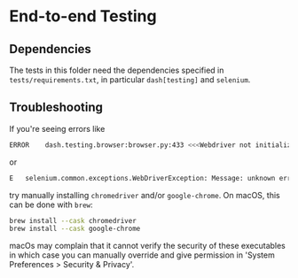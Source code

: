 # End-to-end Testing

## Dependencies

The tests in this folder need the dependencies specified in `tests/requirements.txt`, in particular `dash[testing]` and `selenium`.

## Troubleshooting

If you're seeing errors like

```sh
ERROR    dash.testing.browser:browser.py:433 <<<Webdriver not initialized correctly>>>
```

or

```sh
E   selenium.common.exceptions.WebDriverException: Message: unknown error: cannot find Chrome binary
```

try manually installing `chromedriver` and/or `google-chrome`. On macOS, this can be done with `brew`:

```sh
brew install --cask chromedriver
brew install --cask google-chrome
```

macOs may complain that it cannot verify the security of these executables in which case you can manually override and give permission in 'System Preferences > Security & Privacy'.
